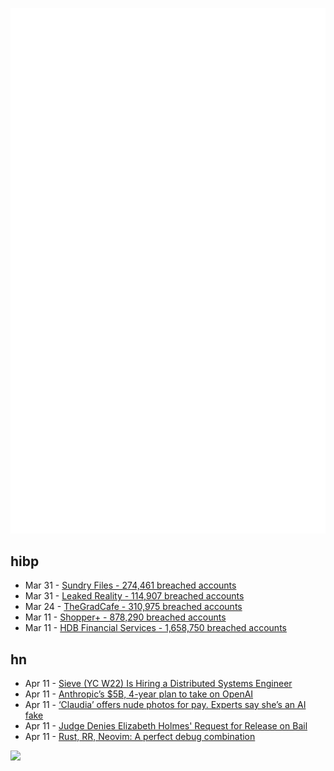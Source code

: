 ![Metrics](https://raw.githubusercontent.com/phixion/phixion/master/metrics.svg)

## hibp

<!--
for https://github.com/phixion/phixion/blob/main/.github/workflows/feeds.yml
-->
<!--START_SECTION:haveibeenpwnd-->
- Mar 31 - [Sundry Files - 274,461 breached accounts](https://haveibeenpwned.com/PwnedWebsites#SundryFiles)
- Mar 31 - [Leaked Reality - 114,907 breached accounts](https://haveibeenpwned.com/PwnedWebsites#LeakedReality)
- Mar 24 - [TheGradCafe - 310,975 breached accounts](https://haveibeenpwned.com/PwnedWebsites#TheGradCafe)
- Mar 11 - [Shopper+ - 878,290 breached accounts](https://haveibeenpwned.com/PwnedWebsites#ShopperPlus)
- Mar 11 - [HDB Financial Services - 1,658,750 breached accounts](https://haveibeenpwned.com/PwnedWebsites#HDBFinancialServices)
<!--END_SECTION:haveibeenpwnd-->

## hn

<!--
for https://github.com/phixion/phixion/blob/main/.github/workflows/feeds.yml
-->
<!--START_SECTION:hn-->
- Apr 11 - [Sieve (YC W22) Is Hiring a Distributed Systems Engineer](https://www.ycombinator.com/companies/sieve/jobs/VnxRRuc-distributed-systems-engineer-backend)
- Apr 11 - [Anthropic’s $5B, 4-year plan to take on OpenAI](https://techcrunch.com/2023/04/06/anthropics-5b-4-year-plan-to-take-on-openai/)
- Apr 11 - [‘Claudia’ offers nude photos for pay. Experts say she’s an AI fake](https://www.washingtonpost.com/technology/2023/04/11/ai-imaging-porn-fakes/)
- Apr 11 - [Judge Denies Elizabeth Holmes&#x27; Request for Release on Bail](https://www.capith.com/2023/04/11/judge-denies-elizabeth-holmes-request-for-release-on-bail/)
- Apr 11 - [Rust, RR, Neovim: A perfect debug combination](https://github.com/vlopes11/rrust.nvim)
<!--END_SECTION:hn-->

<!--
for https://yhype.me
-->
![](https://hit.yhype.me/github/profile?user_id=13013670)
